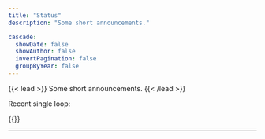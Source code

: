 ```yaml
---
title: "Status"
description: "Some short announcements."

cascade:
  showDate: false
  showAuthor: false
  invertPagination: false
  groupByYear: false
---
```


{{< lead >}}
Some short announcements.
{{< /lead >}}

Recent single loop:

{{<aplayer server="netease" type="song" id="1353951869">}}

---
